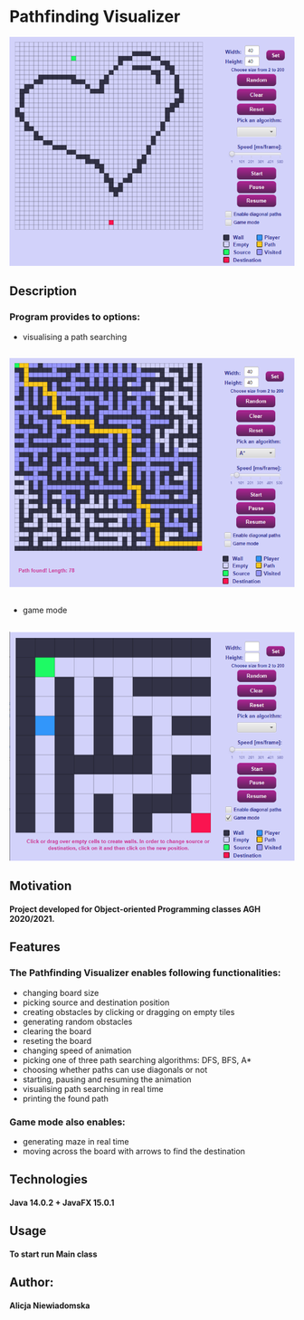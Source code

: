 # Pathfinding Visualizer
![alt text](https://github.com/alicenoknow/PathFindingVisualizer/blob/master/pic1.png?raw=true)
##
## Description
### Program provides to options:
- visualising a path searching
##
![alt text](https://github.com/alicenoknow/PathFindingVisualizer/blob/master/pic2.png?raw=true)
##
- game mode 
##
![alt text](https://github.com/alicenoknow/PathFindingVisualizer/blob/master/pic3.png?raw=true)
##
## Motivation
#### Project developed for Object-oriented Programming classes AGH 2020/2021. 
## Features
### The Pathfinding Visualizer enables following functionalities:
- changing board size
- picking source and destination position
- creating obstacles by clicking or dragging on empty tiles
- generating random obstacles
- clearing the board
- reseting the board
- changing speed of animation
- picking one of three path searching algorithms: DFS, BFS, A*
- choosing whether paths can use diagonals or not
- starting, pausing and resuming the animation
- visualising path searching in real time
- printing the found path
### Game mode also enables:
- generating maze in real time
- moving across the board with arrows to find the destination
## Technologies
#### Java 14.0.2 + JavaFX 15.0.1
## Usage
#### To start run Main class 
## Author:
#### Alicja Niewiadomska
